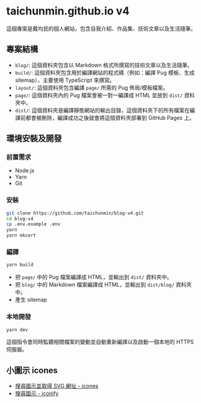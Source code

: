 # taichunmin.github.io v4

這個專案是戴均民的個人網站，包含自我介紹、作品集、技術文章以及生活隨筆。

## 專案結構

* `blog/`: 這個資料夾包含以 Markdown 格式所撰寫的技術文章以及生活隨筆。
* `build/`: 這個資料夾包含用於編譯網站的程式碼（例如：編譯 Pug 模板、生成 sitemap），主要使用 TypeScript 來撰寫。
* `layout/`: 這個資料夾包含編譯 `page/` 所需的 Pug 佈局/模板檔案。
* `page/`: 這個資料夾內的 Pug 檔案會被一對一編譯成 HTML 並放到 `dist/` 資料夾中。
* `dist/`: 這個資料夾是編譯靜態網站的輸出目錄，這個資料夾下的所有檔案在編譯前都會被刪除，編譯成功之後就會將這個資料夾部署到 GitHub Pages 上。

## 環境安裝及開發

### 前置需求

* Node.js
* Yarn
* Git

### 安裝

```bash
git clone https://github.com/taichunmin/blog-v4.git
cd blog-v4
cp .env.example .env
yarn
yarn mkcert
```

### 編譯

```bash
yarn build
```

- 把 `page/` 中的 Pug 檔案編譯成 HTML，並輸出到 `dist/` 資料夾中。
- 把 `blog/` 中的 Markdown 檔案編譯成 HTML，並輸出到 `dist/blog/` 資料夾中。
- 產生 sitemap

### 本地開發

```bash
yarn dev
```

這個指令會同時監聽相關檔案的變動並自動重新編譯以及啟動一個本地的 HTTPS 伺服器。

## 小圖示 icones

- [搜尋圖示並取得 SVG 網址 - icones](https://icones.js.org/)
- [搜尋圖示 - iconify](https://icon-sets.iconify.design/)
